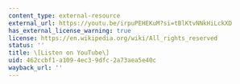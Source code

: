 ```yaml
---
content_type: external-resource
external_url: https://youtu.be/irpuPEHEKuM?si=tBlKtvNNkHiLckXD
has_external_license_warning: true
license: https://en.wikipedia.org/wiki/All_rights_reserved
status: ''
title: \[Listen on YouTube\]
uid: 462ccbf1-a109-4ec3-9dfc-2a73aea5e40c
wayback_url: ''
---
```

